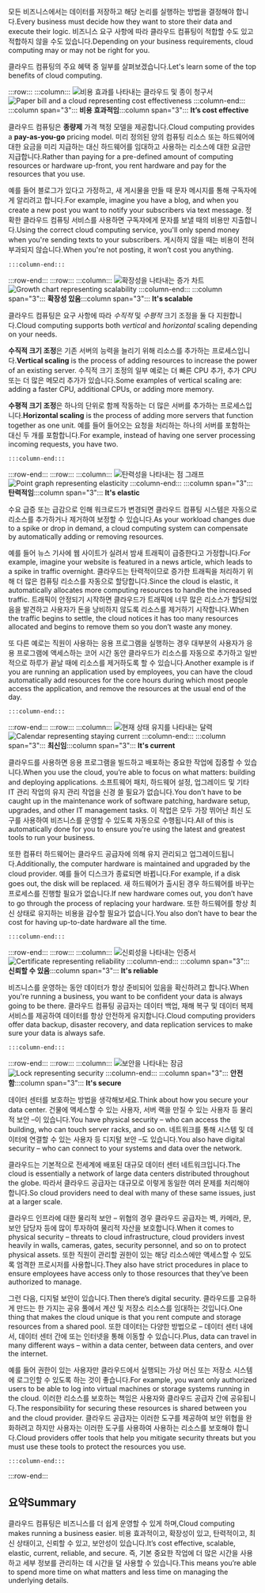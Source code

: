<span data-ttu-id="e418c-101">모든 비즈니스에서는 데이터를 저장하고 해당 논리를 실행하는 방법을 결정해야 합니다.</span><span class="sxs-lookup"><span data-stu-id="e418c-101">Every business must decide how they want to store their data and execute their logic.</span></span> <span data-ttu-id="e418c-102">비즈니스 요구 사항에 따라 클라우드 컴퓨팅이 적합할 수도 있고 적합하지 않을 수도 있습니다.</span><span class="sxs-lookup"><span data-stu-id="e418c-102">Depending on your business requirements, cloud computing may or may not be right for you.</span></span>

<span data-ttu-id="e418c-103">클라우드 컴퓨팅의 주요 혜택 중 일부를 살펴보겠습니다.</span><span class="sxs-lookup"><span data-stu-id="e418c-103">Let's learn some of the top benefits of cloud computing.</span></span>

:::row:::
    :::column:::
        <span data-ttu-id="e418c-104">![비용 효과를 나타내는 클라우드 및 종이 청구서](../media/3-cost-effective.png)</span><span class="sxs-lookup"><span data-stu-id="e418c-104">![Paper bill and a cloud representing cost effectiveness](../media/3-cost-effective.png)</span></span>
    :::column-end:::
    <span data-ttu-id="e418c-105">:::column span="3"::: **비용 효과적임**</span><span class="sxs-lookup"><span data-stu-id="e418c-105">:::column span="3"::: **It’s cost effective**</span></span>

<span data-ttu-id="e418c-106">클라우드 컴퓨팅은 **종량제** 가격 책정 모델을 제공합니다.</span><span class="sxs-lookup"><span data-stu-id="e418c-106">Cloud computing provides a **pay-as-you-go** pricing model.</span></span> <span data-ttu-id="e418c-107">미리 정의된 양의 컴퓨팅 리소스 또는 하드웨어에 대한 요금을 미리 지급하는 대신 하드웨어를 임대하고 사용하는 리소스에 대한 요금만 지급합니다.</span><span class="sxs-lookup"><span data-stu-id="e418c-107">Rather than paying for a pre-defined amount of computing resources or hardware up-front, you rent hardware and pay for the resources that you use.</span></span>

<span data-ttu-id="e418c-108">예를 들어 블로그가 있다고 가정하고, 새 게시물을 만들 때 문자 메시지를 통해 구독자에게 알리려고 합니다.</span><span class="sxs-lookup"><span data-stu-id="e418c-108">For example, imagine you have a blog, and when you create a new post you want to notify your subscribers via text message.</span></span> <span data-ttu-id="e418c-109">정확한 클라우드 컴퓨팅 서비스를 사용하면 구독자에게 문자를 보낼 때의 비용만 지출합니다.</span><span class="sxs-lookup"><span data-stu-id="e418c-109">Using the correct cloud computing service, you'll only spend money when you're sending texts to your subscribers.</span></span> <span data-ttu-id="e418c-110">게시하지 않을 때는 비용이 전혀 부과되지 않습니다.</span><span class="sxs-lookup"><span data-stu-id="e418c-110">When you're not posting, it won’t cost you anything.</span></span>

    :::column-end:::
:::row-end:::
:::row:::
    :::column:::
        <span data-ttu-id="e418c-111">![확장성을 나타내는 증가 차트](../media/3-scalable.png)</span><span class="sxs-lookup"><span data-stu-id="e418c-111">![Growth chart representing scalability](../media/3-scalable.png)</span></span>
    :::column-end:::
    <span data-ttu-id="e418c-112">:::column span="3"::: **확장성 있음**</span><span class="sxs-lookup"><span data-stu-id="e418c-112">:::column span="3"::: **It's scalable**</span></span>

<span data-ttu-id="e418c-113">클라우드 컴퓨팅은 요구 사항에 따라 _수직적_ 및 _수평적_ 크기 조정을 둘 다 지원합니다.</span><span class="sxs-lookup"><span data-stu-id="e418c-113">Cloud computing supports both _vertical_ and _horizontal_ scaling depending on your needs.</span></span>

<span data-ttu-id="e418c-114">**수직적 크기 조정**은 기존 서버의 능력을 늘리기 위해 리소스를 추가하는 프로세스입니다.</span><span class="sxs-lookup"><span data-stu-id="e418c-114">**Vertical scaling** is the process of adding resources to increase the power of an existing server.</span></span> <span data-ttu-id="e418c-115">수직적 크기 조정의 일부 예로는 더 빠른 CPU 추가, 추가 CPU 또는 더 많은 메모리 추가가 있습니다.</span><span class="sxs-lookup"><span data-stu-id="e418c-115">Some examples of vertical scaling are: adding a faster CPU, additional CPUs, or adding more memory.</span></span>

<span data-ttu-id="e418c-116">**수평적 크기 조정**은 하나의 단위로 함께 작동하는 더 많은 서버를 추가하는 프로세스입니다.</span><span class="sxs-lookup"><span data-stu-id="e418c-116">**Horizontal scaling** is the process of adding more servers that function together as one unit.</span></span> <span data-ttu-id="e418c-117">예를 들어 들어오는 요청을 처리하는 하나의 서버를 포함하는 대신 두 개를 포함합니다.</span><span class="sxs-lookup"><span data-stu-id="e418c-117">For example, instead of having one server processing incoming requests, you have two.</span></span>

    :::column-end:::
:::row-end:::
:::row:::
    :::column:::
        <span data-ttu-id="e418c-118">![탄력성을 나타내는 점 그래프](../media/3-elastic.png)</span><span class="sxs-lookup"><span data-stu-id="e418c-118">![Point graph representing elasticity](../media/3-elastic.png)</span></span>
    :::column-end:::
    <span data-ttu-id="e418c-119">:::column span="3"::: **탄력적임**</span><span class="sxs-lookup"><span data-stu-id="e418c-119">:::column span="3"::: **It's elastic**</span></span>

<span data-ttu-id="e418c-120">수요 급증 또는 급감으로 인해 워크로드가 변경되면 클라우드 컴퓨팅 시스템은 자동으로 리소스를 추가하거나 제거하여 보정할 수 있습니다.</span><span class="sxs-lookup"><span data-stu-id="e418c-120">As your workload changes due to a spike or drop in demand, a cloud computing system can compensate by automatically adding or removing resources.</span></span>

<span data-ttu-id="e418c-121">예를 들어 뉴스 기사에 웹 사이트가 실려서 밤새 트래픽이 급증한다고 가정합니다.</span><span class="sxs-lookup"><span data-stu-id="e418c-121">For example, imagine your website is featured in a news article, which leads to a spike in traffic overnight.</span></span> <span data-ttu-id="e418c-122">클라우드는 탄력적이므로 증가한 트래픽을 처리하기 위해 더 많은 컴퓨팅 리소스를 자동으로 할당합니다.</span><span class="sxs-lookup"><span data-stu-id="e418c-122">Since the cloud is elastic, it automatically allocates more computing resources to handle the increased traffic.</span></span> <span data-ttu-id="e418c-123">트래픽이 안정되기 시작하면 클라우드가 트래픽에 너무 많은 리소스가 할당되었음을 발견하고 사용자가 돈을 낭비하지 않도록 리소스를 제거하기 시작합니다.</span><span class="sxs-lookup"><span data-stu-id="e418c-123">When the traffic begins to settle, the cloud notices it has too many resources allocated and begins to remove them so you don’t waste any money.</span></span>

<span data-ttu-id="e418c-124">또 다른 예로는 직원이 사용하는 응용 프로그램을 실행하는 경우 대부분의 사용자가 응용 프로그램에 액세스하는 코어 시간 동안 클라우드가 리소스를 자동으로 추가하고 일반적으로 하루가 끝날 때에 리소스를 제거하도록 할 수 있습니다.</span><span class="sxs-lookup"><span data-stu-id="e418c-124">Another example is if you are running an application used by employees, you can have the cloud automatically add resources for the core hours during which most people access the application, and remove the resources at the usual end of the day.</span></span>

    :::column-end:::
:::row-end:::
:::row:::
    :::column:::
        <span data-ttu-id="e418c-125">![현재 상태 유지를 나타내는 달력](../media/3-current.png)</span><span class="sxs-lookup"><span data-stu-id="e418c-125">![Calendar representing staying current](../media/3-current.png)</span></span>
    :::column-end:::
    <span data-ttu-id="e418c-126">:::column span="3"::: **최신임**</span><span class="sxs-lookup"><span data-stu-id="e418c-126">:::column span="3"::: **It's current**</span></span>

<span data-ttu-id="e418c-127">클라우드를 사용하면 응용 프로그램을 빌드하고 배포하는 중요한 작업에 집중할 수 있습니다.</span><span class="sxs-lookup"><span data-stu-id="e418c-127">When you use the cloud, you’re able to focus on what matters: building and deploying applications.</span></span> <span data-ttu-id="e418c-128">소프트웨어 패치, 하드웨어 설정, 업그레이드 및 기타 IT 관리 작업의 유지 관리 작업을 신경 쓸 필요가 없습니다.</span><span class="sxs-lookup"><span data-stu-id="e418c-128">You don't have to be caught up in the maintenance work of software patching, hardware setup, upgrades, and other IT management tasks.</span></span> <span data-ttu-id="e418c-129">이 작업은 모두 가장 뛰어난 최신 도구를 사용하여 비즈니스를 운영할 수 있도록 자동으로 수행됩니다.</span><span class="sxs-lookup"><span data-stu-id="e418c-129">All of this is automatically done for you to ensure you're using the latest and greatest tools to run your business.</span></span>

<span data-ttu-id="e418c-130">또한 컴퓨터 하드웨어는 클라우드 공급자에 의해 유지 관리되고 업그레이드됩니다.</span><span class="sxs-lookup"><span data-stu-id="e418c-130">Additionally, the computer hardware is maintained and upgraded by the cloud provider.</span></span> <span data-ttu-id="e418c-131">예를 들어 디스크가 종료되면 바뀝니다.</span><span class="sxs-lookup"><span data-stu-id="e418c-131">For example, if a disk goes out, the disk will be replaced.</span></span> <span data-ttu-id="e418c-132">새 하드웨어가 출시된 경우 하드웨어를 바꾸는 프로세스를 진행할 필요가 없습니다.</span><span class="sxs-lookup"><span data-stu-id="e418c-132">If new hardware comes out, you don’t have to go through the process of replacing your hardware.</span></span> <span data-ttu-id="e418c-133">또한 하드웨어를 항상 최신 상태로 유지하는 비용을 감수할 필요가 없습니다.</span><span class="sxs-lookup"><span data-stu-id="e418c-133">You also don’t have to bear the cost for having up-to-date hardware all the time.</span></span>

    :::column-end:::
:::row-end:::
:::row:::
    :::column:::
        <span data-ttu-id="e418c-134">![신뢰성을 나타내는 인증서](../media/3-reliable.png)</span><span class="sxs-lookup"><span data-stu-id="e418c-134">![Certificate representing reliability](../media/3-reliable.png)</span></span>
    :::column-end:::
    <span data-ttu-id="e418c-135">:::column span="3"::: **신뢰할 수 있음**</span><span class="sxs-lookup"><span data-stu-id="e418c-135">:::column span="3"::: **It's reliable**</span></span>

<span data-ttu-id="e418c-136">비즈니스를 운영하는 동안 데이터가 항상 준비되어 있음을 확신하려고 합니다.</span><span class="sxs-lookup"><span data-stu-id="e418c-136">When you're running a business, you want to be confident your data is always going to be there.</span></span> <span data-ttu-id="e418c-137">클라우드 컴퓨팅 공급자는 데이터 백업, 재해 복구 및 데이터 복제 서비스를 제공하여 데이터를 항상 안전하게 유지합니다.</span><span class="sxs-lookup"><span data-stu-id="e418c-137">Cloud computing providers offer data backup, disaster recovery, and data replication services to make sure your data is always safe.</span></span>

    :::column-end:::
:::row-end:::
:::row:::
    :::column:::
        <span data-ttu-id="e418c-138">![보안을 나타내는 잠금](../media/3-secure.png)</span><span class="sxs-lookup"><span data-stu-id="e418c-138">![Lock representing security](../media/3-secure.png)</span></span>
    :::column-end:::
    <span data-ttu-id="e418c-139">:::column span="3"::: **안전함**</span><span class="sxs-lookup"><span data-stu-id="e418c-139">:::column span="3"::: **It's secure**</span></span>

<span data-ttu-id="e418c-140">데이터 센터를 보호하는 방법을 생각해보세요.</span><span class="sxs-lookup"><span data-stu-id="e418c-140">Think about how you secure your data center.</span></span> <span data-ttu-id="e418c-141">건물에 액세스할 수 있는 사용자, 서버 랙을 만질 수 있는 사용자 등 물리적 보안 &ndash;이 있습니다.</span><span class="sxs-lookup"><span data-stu-id="e418c-141">You have physical security &ndash; who can access the building, who can touch server racks, and so on.</span></span> <span data-ttu-id="e418c-142">네트워크를 통해 시스템 및 데이터에 연결할 수 있는 사용자 등 디지털 보안 &ndash;도 있습니다.</span><span class="sxs-lookup"><span data-stu-id="e418c-142">You also have digital security &ndash; who can connect to your systems and data over the network.</span></span>

<span data-ttu-id="e418c-143">클라우드는 기본적으로 전세계에 배포된 대규모 데이터 센터 네트워크입니다.</span><span class="sxs-lookup"><span data-stu-id="e418c-143">The cloud is essentially a network of large data centers distributed throughout the globe.</span></span> <span data-ttu-id="e418c-144">따라서 클라우드 공급자는 대규모로 이렇게 동일한 여러 문제를 처리해야 합니다.</span><span class="sxs-lookup"><span data-stu-id="e418c-144">So cloud providers need to deal with many of these same issues, just at a larger scale.</span></span>

<span data-ttu-id="e418c-145">클라우드 인프라에 대한 물리적 보안 &ndash; 위협의 경우 클라우드 공급자는 벽, 카메라, 문, 보안 담당자 등에 많이 투자하여 물리적 자산을 보호합니다.</span><span class="sxs-lookup"><span data-stu-id="e418c-145">When it comes to physical security &ndash; threats to cloud infrastructure, cloud providers invest heavily in walls, cameras, gates, security personnel, and so on to protect physical assets.</span></span> <span data-ttu-id="e418c-146">또한 직원이 관리할 권한이 있는 해당 리소스에만 액세스할 수 있도록 엄격한 프로시저를 사용합니다.</span><span class="sxs-lookup"><span data-stu-id="e418c-146">They also have strict procedures in place to ensure employees have access only to those resources that they’ve been authorized to manage.</span></span>

<span data-ttu-id="e418c-147">그런 다음, 디지털 보안이 있습니다.</span><span class="sxs-lookup"><span data-stu-id="e418c-147">Then there’s digital security.</span></span> <span data-ttu-id="e418c-148">클라우드를 고유하게 만드는 한 가지는 공유 풀에서 계산 및 저장소 리소스를 임대하는 것입니다.</span><span class="sxs-lookup"><span data-stu-id="e418c-148">One thing that makes the cloud unique is that you rent compute and storage resources from a shared pool.</span></span> <span data-ttu-id="e418c-149">또한 데이터는 다양한 방법으로 &ndash; 데이터 센터 내에서, 데이터 센터 간에 또는 인터넷을 통해 이동할 수 있습니다.</span><span class="sxs-lookup"><span data-stu-id="e418c-149">Plus, data can travel in many different ways &ndash; within a data center, between data centers, and over the internet.</span></span>

<span data-ttu-id="e418c-150">예를 들어 권한이 있는 사용자만 클라우드에서 실행되는 가상 머신 또는 저장소 시스템에 로그인할 수 있도록 하는 것이 좋습니다.</span><span class="sxs-lookup"><span data-stu-id="e418c-150">For example, you want only authorized users to be able to log into virtual machines or storage systems running in the cloud.</span></span> <span data-ttu-id="e418c-151">이러한 리소스를 보호하는 책임은 사용자와 클라우드 공급자 간에 공유됩니다.</span><span class="sxs-lookup"><span data-stu-id="e418c-151">The responsibility for securing these resources is shared between you and the cloud provider.</span></span> <span data-ttu-id="e418c-152">클라우드 공급자는 이러한 도구를 제공하여 보안 위협을 완화하려고 하지만 사용자는 이러한 도구를 사용하여 사용하는 리소스를 보호해야 합니다.</span><span class="sxs-lookup"><span data-stu-id="e418c-152">Cloud providers offer tools that help you mitigate security threats but you must use these tools to protect the resources you use.</span></span>

    :::column-end:::
:::row-end:::

## <a name="summary"></a><span data-ttu-id="e418c-153">요약</span><span class="sxs-lookup"><span data-stu-id="e418c-153">Summary</span></span>

<span data-ttu-id="e418c-154">클라우드 컴퓨팅은 비즈니스를 더 쉽게 운영할 수 있게 하며,</span><span class="sxs-lookup"><span data-stu-id="e418c-154">Cloud computing makes running a business easier.</span></span> <span data-ttu-id="e418c-155">비용 효과적이고, 확장성이 있고, 탄력적이고, 최신 상태이고, 신뢰할 수 있고, 보안성이 있습니다.</span><span class="sxs-lookup"><span data-stu-id="e418c-155">It’s cost effective, scalable, elastic, current, reliable, and secure.</span></span> <span data-ttu-id="e418c-156">즉, 기본 중요한 작업에 더 많은 시간을 사용하고 세부 정보를 관리하는 데 시간을 덜 사용할 수 있습니다.</span><span class="sxs-lookup"><span data-stu-id="e418c-156">This means you’re able to spend more time on what matters and less time on managing the underlying details.</span></span>